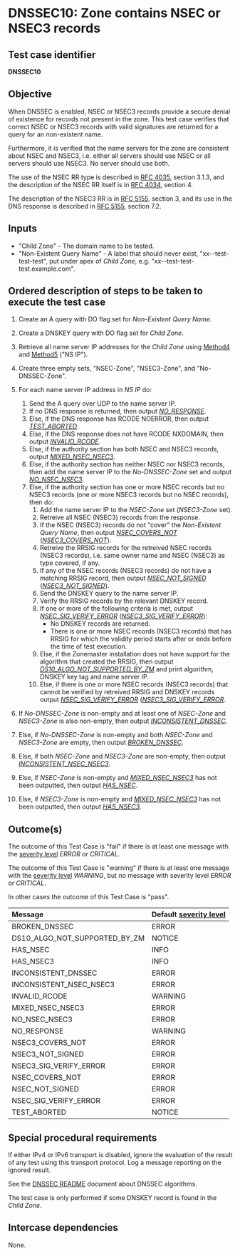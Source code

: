 # DNSSEC10: Zone contains NSEC or NSEC3 records

## Test case identifier
**DNSSEC10**

## Objective

When DNSSEC is enabled, NSEC or NSEC3 records provide a secure denial
of existence for records not present in the zone. This test case
verifies that correct NSEC or NSEC3 records with valid signatures are
returned for a query for an non-existent name.

Furthermore, it is verified that the name servers for the zone are
consistent about NSEC and NSEC3, i.e. either all servers should use
NSEC or all servers should use NSEC3. No server should use both.

The use of the NSEC RR type is described in
[RFC 4035][RFC 4035#section-3.1.3], section 3.1.3, and
the description of the NSEC RR itself is in
[RFC 4034][RFC 4034#section-4], section 4.

The description of the NSEC3 RR is in
[RFC 5155][RFC 5155#section-3], section 3, and its
use in the DNS response is described in
[RFC 5155][RFC 5155#section-7.2], section 7.2.

## Inputs

* "Child Zone" - The domain name to be tested.
* "Non-Existent Query Name" - A label that should never exist,
  "xx--test-test-test", put under apex of *Child Zone*,  e.g.
  "xx--test-test-test.example.com".

## Ordered description of steps to be taken to execute the test case

1. Create an A query with DO flag set for *Non-Existent Query Name*.

2. Create a DNSKEY query with DO flag set for *Child Zone*.

3. Retrieve all name server IP addresses for the
   *Child Zone* using [Method4] and [Method5] ("NS IP").

4. Create three empty sets, "NSEC-Zone", "NSEC3-Zone", and
   "No-DNSSEC-Zone".

5. For each name server IP address in *NS IP* do:

   1. Send the A query over UDP to the name server IP.
   2. If no DNS response is returned, then output *[NO_RESPONSE]*.
   3. Else, if the DNS response has RCODE NOERROR, then output
      *[TEST_ABORTED]*.
   4. Else, if the DNS response does not have RCODE NXDOMAIN, then
      output *[INVALID_RCODE]*.
   5. Else, if the authority section has both NSEC and NSEC3 records,
      output *[MIXED_NSEC_NSEC3]*.
   6. Else, if the authority section has neither NSEC nor NSEC3
      records, then add the name server IP to the
      *No-DNSSEC-Zone* set and output *[NO_NSEC_NSEC3]*.
   7. Else, if the authority section has one or more NSEC records
      but no NSEC3 records (one or more NSEC3 records but no NSEC
      records), then do:
      1. Add the name server IP to the *NSEC-Zone* set (*NSEC3-Zone*
         set).
      2. Retreive all NSEC (NSEC3) records from the response.
      3. If the NSEC (NSEC3) records do not "cover" the
         *Non-Existent Query Name*, then output *[NSEC_COVERS_NOT]*
         (*[NSEC3_COVERS_NOT]*).
      4. Retreive the RRSIG records for the retreived NSEC records
         (NSEC3 records), i.e. same owner name and NSEC (NSEC3) as
         type covered, if any.
      5. If any of the NSEC records (NSEC3 records) do not have
         a matching RRSIG record, then output *[NSEC_NOT_SIGNED]*
         (*[NSEC3_NOT_SIGNED]*).
      5. Send the DNSKEY query to the name server IP.
      6. Verify the RRSIG records by the relevant DNSKEY record.
      7. If one or more of the following criteria is met, output
         *[NSEC_SIG_VERIFY_ERROR]* (*[NSEC3_SIG_VERIFY_ERROR]*):
         * No DNSKEY records are returned.
         * There is one or more NSEC records (NSEC3 records) that
           has RRSIG for which the validity period starts after or
           ends before the time of test execution.
      8. Else, if the Zonemaster installation does not have support
         for the algorithm that created the RRSIG, then output
         *[DS10_ALGO_NOT_SUPPORTED_BY_ZM]* and print algorithm,
         DNSKEY key tag and name server IP.
      9. Else, if there is one or more NSEC records (NSEC3 records)
         that cannot be verified by retreived RRSIG and DNSKEY
         records output *[NSEC_SIG_VERIFY_ERROR]*
         (*[NSEC3_SIG_VERIFY_ERROR]*.

6. If *No-DNSSEC-Zone* is non-empty and at least one of *NSEC-Zone*
   and *NSEC3-Zone* is also non-empty, then output
   *[INCONSISTENT_DNSSEC]*.

7. Else, if *No-DNSSEC-Zone* is non-empty and both *NSEC-Zone* and
   *NSEC3-Zone* are empty, then output *[BROKEN_DNSSEC]*.

8. Else, if both *NSEC-Zone* and *NSEC3-Zone* are non-empty, then
   output *[INCONSISTENT_NSEC_NSEC3]*.

9. Else, if *NSEC-Zone* is non-empty and *[MIXED_NSEC_NSEC3]* has not
   been outputted, then output *[HAS_NSEC]*.

10. Else, if *NSEC3-Zone* is non-empty and *[MIXED_NSEC_NSEC3]* has not
    been outputted, then output *[HAS_NSEC3]*.


## Outcome(s)

The outcome of this Test Case is "fail" if there is at least one message
with the [severity level] *ERROR* or *CRITICAL*.

The outcome of this Test Case is "warning" if there is at least one message
with the [severity level] *WARNING*, but no message with severity level
*ERROR* or *CRITICAL*.

In other cases the outcome of this Test Case is "pass".

Message                       | Default [severity level]
:-----------------------------|:-----------------------------------
BROKEN_DNSSEC                 | ERROR
DS10_ALGO_NOT_SUPPORTED_BY_ZM | NOTICE
HAS_NSEC                      | INFO
HAS_NSEC3                     | INFO
INCONSISTENT_DNSSEC           | ERROR
INCONSISTENT_NSEC_NSEC3       | ERROR
INVALID_RCODE                 | WARNING
MIXED_NSEC_NSEC3              | ERROR
NO_NSEC_NSEC3                 | ERROR
NO_RESPONSE                   | WARNING
NSEC3_COVERS_NOT              | ERROR
NSEC3_NOT_SIGNED              | ERROR
NSEC3_SIG_VERIFY_ERROR        | ERROR
NSEC_COVERS_NOT               | ERROR
NSEC_NOT_SIGNED               | ERROR
NSEC_SIG_VERIFY_ERROR         | ERROR
TEST_ABORTED                  | NOTICE


## Special procedural requirements

If either IPv4 or IPv6 transport is disabled, ignore the evaluation of the
result of any test using this transport protocol. Log a message reporting
on the ignored result.

See the [DNSSEC README] document about DNSSEC algorithms.

The test case is only performed if some DNSKEY record is found in the
*Child Zone*.


## Intercase dependencies

None.

[BROKEN_DNSSEC]:           #outcomes
[DNSSEC README]:           README.md
[DS10_ALGO_NOT_SUPPORTED_BY_ZM]: #outcomes
[HAS_NSEC3]:               #outcomes
[HAS_NSEC]:                #outcomes
[INCONSISTENT_DNSSEC]:     #outcomes
[INCONSISTENT_NSEC_NSEC3]: #outcomes
[INVALID_RCODE]:           #outcomes
[MIXED_NSEC_NSEC3]:        #outcomes
[Method4]:                 ../Methods.md#method-4-obtain-glue-address-records-from-parent
[Method5]:                 ../Methods.md#method-5-obtain-the-name-server-address-records-from-child
[NO_NSEC_NSEC3]:           #outcomes
[NO_RESPONSE]:             #outcomes
[NO_RESPONSE_DS]:          #outcomes
[NSEC3_COVERS_NOT]:        #outcomes
[NSEC3_NOT_SIGNED]:        #outcomes
[NSEC3_SIG_VERIFY_ERROR]:  #outcomes
[NSEC_COVERS_NOT]:         #outcomes
[NSEC_NOT_SIGNED]:         #outcomes
[NSEC_SIG_VERIFY_ERROR]:   #outcomes
[RFC 4034#section-4]:      https://tools.ietf.org/html/rfc4034#section-4
[RFC 4035#section-3.1.3]:  https://tools.ietf.org/html/rfc4035#section-3.1.3
[RFC 5155#section-3]:      https://tools.ietf.org/html/rfc5155#section-3
[RFC 5155#section-7.2]:    https://tools.ietf.org/html/rfc5155#section-7.2
[Severity Level]:          ../SeverityLevelDefinitions.md
[TEST_ABORTED]:            #outcomes
